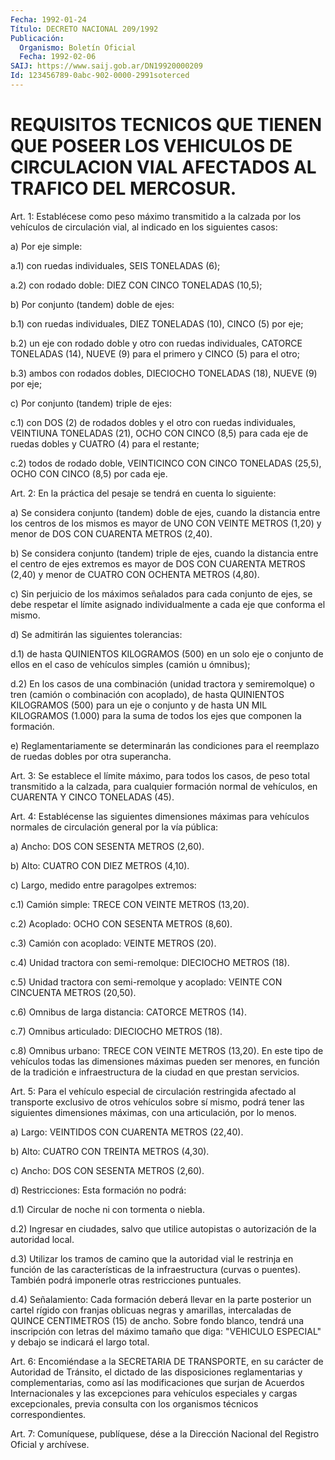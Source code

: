 ```yaml
---
Fecha: 1992-01-24
Título: DECRETO NACIONAL 209/1992
Publicación:
  Organismo: Boletín Oficial
  Fecha: 1992-02-06
SAIJ: https://www.saij.gob.ar/DN19920000209
Id: 123456789-0abc-902-0000-2991soterced
---
```

# REQUISITOS TECNICOS QUE TIENEN QUE POSEER LOS VEHICULOS DE CIRCULACION VIAL AFECTADOS AL TRAFICO DEL MERCOSUR.

<a id="1"></a>
Art.  1: Establécese como peso máximo transmitido a la calzada por  los  vehículos   de  circulación  vial,  al  indicado  en  los siguientes casos:

a) Por eje simple:

a.1) con ruedas individuales, SEIS TONELADAS (6);

a.2)  con  rodado doble:  DIEZ  CON  CINCO  TONELADAS  (10,5);

b) Por conjunto (tandem) doble de ejes:

b.1) con ruedas  individuales,  DIEZ TONELADAS (10), CINCO (5) por eje;

b.2)  un  eje  con rodado doble y otro  con  ruedas  individuales, CATORCE TONELADAS  (14), NUEVE (9) para el primero y CINCO (5) para el otro;

b.3) ambos con rodados  dobles,  DIECIOCHO  TONELADAS  (18), NUEVE (9) por eje;

c) Por conjunto (tandem) triple de ejes:

c.1)  con  DOS  (2)  de  rodados  dobles  y  el  otro  con  ruedas individuales,  VEINTIUNA  TONELADAS (21), OCHO CON CINCO (8,5) para cada  eje  de ruedas dobles y  CUATRO  (4)  para  el  restante;

c.2) todos  de  rodado  doble, VEINTICINCO CON CINCO TONELADAS (25,5), OCHO CON CINCO (8,5) por cada eje.

<a id="2"></a>
Art.  2:  En  la  práctica  del  pesaje se tendrá en cuenta lo siguiente:

a)  Se  considera  conjunto  (tandem) doble  de  ejes,  cuando  la distancia entre los centros de  los  mismos  es  mayor  de  UNO CON VEINTE  METROS  (1,20)  y  menor de DOS CON CUARENTA METROS (2,40).

b)  Se  considera conjunto (tandem)  triple  de  ejes,  cuando  la distancia  entre  el  centro  de  ejes extremos es mayor de DOS CON CUARENTA METROS (2,40) y menor de CUATRO CON OCHENTA METROS (4,80).

c) Sin perjuicio de los máximos señalados  para  cada  conjunto de ejes,  se debe respetar el límite asignado individualmente  a  cada eje que conforma el mismo.

d) Se admitirán las siguientes tolerancias:

d.1) de  hasta  QUINIENTOS  KILOGRAMOS  (500)  en  un  solo  eje o conjunto  de  ellos  en  el  caso  de  vehículos  simples (camión u ómnibus);

d.2)  En  los  casos  de  una  combinación  (unidad  tractora    y semiremolque)  o tren (camión o combinación con acoplado), de hasta QUINIENTOS KILOGRAMOS  (500)  para  un eje o conjunto y de hasta UN MIL KILOGRAMOS (1.000) para la suma de  todos los ejes que componen la formación.

e)  Reglamentariamente  se determinarán las  condiciones  para  el reemplazo de ruedas dobles por otra superancha.

<a id="3"></a>
Art. 3: Se establece el límite máximo, para todos los casos, de peso  total  transmitido  a  la  calzada,  para cualquier formación normal   de  vehículos,  en  CUARENTA  Y  CINCO  TONELADAS    (45).

<a id="4"></a>
Art.  4:  Establécense las siguientes dimensiones máximas para vehículos normales  de  circulación general por la vía pública:

a) Ancho: DOS CON SESENTA METROS (2,60).

b) Alto: CUATRO CON DIEZ METROS (4,10).

c) Largo, medido entre paragolpes extremos:

c.1)  Camión  simple:  TRECE    CON   VEINTE  METROS  (13,20).

c.2) Acoplado: OCHO CON SESENTA METROS (8,60).

c.3) Camión con acoplado: VEINTE METROS (20).

c.4)  Unidad  tractora con semi-remolque:  DIECIOCHO  METROS (18).

c.5) Unidad tractora  con  semi-remolque  y  acoplado:  VEINTE CON CINCUENTA METROS (20,50).

c.6)    Omnibus  de  larga  distancia:  CATORCE  METROS  (14).

c.7) Omnibus articulado: DIECIOCHO METROS (18).

c.8) Omnibus  urbano:  TRECE  CON  VEINTE  METROS (13,20). En este tipo  de  vehículos  todas  las  dimensiones  máximas   pueden  ser menores, en función de la tradición e infraestructura de  la ciudad en que prestan servicios.

<a id="5"></a>
Art.  5:  Para el vehículo especial de circulación restringida afectado  al transporte  exclusivo  de  otros  vehículos  sobre  sí mismo, podrá  tener  las  siguientes  dimensiones  máximas, con una articulación, por lo menos.

a) Largo: VEINTIDOS CON CUARENTA METROS (22,40).

b) Alto: CUATRO CON TREINTA METROS (4,30).

c) Ancho: DOS CON SESENTA METROS (2,60).

d) Restricciones: Esta formación no podrá:

d.1) Circular de noche ni con tormenta o niebla.

d.2)  Ingresar  en  ciudades,  salvo  que  utilice  autopistas   o autorización de la autoridad local.

d.3)  Utilizar  los  tramos  de  camino  que  la autoridad vial le restrinja  en función de las características de la  infraestructura (curvas o puentes).  También  podrá  imponerle  otras restricciones puntuales.

d.4)  Señalamiento:  Cada  formación  deberá llevar  en  la  parte posterior  un  cartel  rígido  con  franjas  oblicuas    negras   y amarillas,  intercaladas de QUINCE CENTIMETROS (15) de ancho. Sobre fondo blanco,  tendrá  una inscripción con letras del máximo tamaño que diga: "VEHICULO ESPECIAL"  y debajo se indicará el largo total.

<a id="6"></a>
Art.  6:  Encomiéndase  a  la  SECRETARIA DE TRANSPORTE, en su carácter de Autoridad de Tránsito, el  dictado de las disposiciones reglamentarias y complementarias, como así  las  modificaciones que surjan   de  Acuerdos  Internacionales  y  las  excepciones    para vehículos  especiales  y  cargas excepcionales, previa consulta con los organismos técnicos correspondientes.

<a id="7"></a>
Art.  7: Comuníquese, publíquese, dése a la Dirección Nacional del Registro Oficial y archívese.